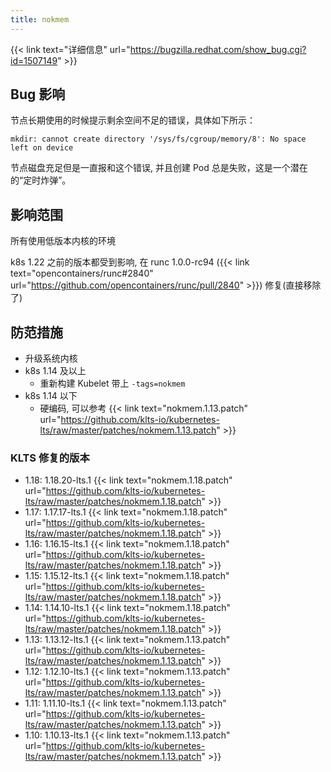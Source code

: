 ```yaml
---
title: nokmem
---
```


{{< link text="详细信息" url="https://bugzilla.redhat.com/show_bug.cgi?id=1507149" >}}

## Bug 影响

节点长期使用的时候提示剩余空间不足的错误，具体如下所示：

```
mkdir: cannot create directory '/sys/fs/cgroup/memory/8': No space left on device
```

节点磁盘充足但是一直报和这个错误, 并且创建 Pod 总是失败，这是一个潜在的“定时炸弹”。

## 影响范围

所有使用低版本内核的环境

k8s 1.22 之前的版本都受到影响, 在 runc 1.0.0-rc94 ({{< link text="opencontainers/runc#2840" url="https://github.com/opencontainers/runc/pull/2840" >}}) 修复(直接移除了)

## 防范措施

- 升级系统内核
- k8s 1.14 及以上
  - 重新构建 Kubelet 带上 `-tags=nokmem`
- k8s 1.14 以下
  - 硬编码, 可以参考 {{< link text="nokmem.1.13.patch" url="https://github.com/klts-io/kubernetes-lts/raw/master/patches/nokmem.1.13.patch" >}}


### KLTS 修复的版本

- 1.18: 1.18.20-lts.1 {{< link text="nokmem.1.18.patch" url="https://github.com/klts-io/kubernetes-lts/raw/master/patches/nokmem.1.18.patch" >}}
- 1.17: 1.17.17-lts.1 {{< link text="nokmem.1.18.patch" url="https://github.com/klts-io/kubernetes-lts/raw/master/patches/nokmem.1.18.patch" >}}
- 1.16: 1.16.15-lts.1 {{< link text="nokmem.1.18.patch" url="https://github.com/klts-io/kubernetes-lts/raw/master/patches/nokmem.1.18.patch" >}}
- 1.15: 1.15.12-lts.1 {{< link text="nokmem.1.18.patch" url="https://github.com/klts-io/kubernetes-lts/raw/master/patches/nokmem.1.18.patch" >}}
- 1.14: 1.14.10-lts.1 {{< link text="nokmem.1.18.patch" url="https://github.com/klts-io/kubernetes-lts/raw/master/patches/nokmem.1.18.patch" >}}
- 1.13: 1.13.12-lts.1 {{< link text="nokmem.1.13.patch" url="https://github.com/klts-io/kubernetes-lts/raw/master/patches/nokmem.1.13.patch" >}}
- 1.12: 1.12.10-lts.1 {{< link text="nokmem.1.13.patch" url="https://github.com/klts-io/kubernetes-lts/raw/master/patches/nokmem.1.13.patch" >}}
- 1.11: 1.11.10-lts.1 {{< link text="nokmem.1.13.patch" url="https://github.com/klts-io/kubernetes-lts/raw/master/patches/nokmem.1.13.patch" >}}
- 1.10: 1.10.13-lts.1 {{< link text="nokmem.1.13.patch" url="https://github.com/klts-io/kubernetes-lts/raw/master/patches/nokmem.1.13.patch" >}}